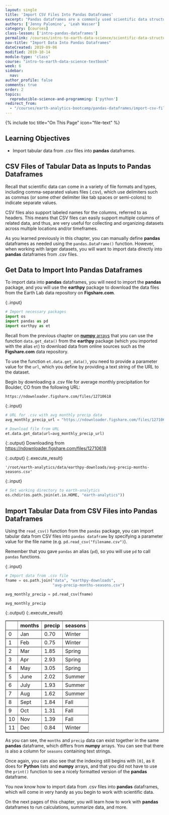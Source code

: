 ```yaml
---
layout: single
title: 'Import CSV Files Into Pandas Dataframes'
excerpt: "Pandas dataframes are a commonly used scientific data structure in Python that store tabular data using rows and columns with headers. Learn how to import text data from .csv files into numpy arrays."
authors: ['Jenny Palomino', 'Leah Wasser']
category: [courses]
class-lesson: ['intro-pandas-dataframes']
permalink: /courses/intro-to-earth-data-science/scientific-data-structures-python/pandas-dataframes/import-csv-files-pandas-dataframes/
nav-title: "Import Data Into Pandas Dataframes"
dateCreated: 2019-09-06
modified: 2019-10-14
module-type: 'class'
course: "intro-to-earth-data-science-textbook"
week: 6
sidebar:
  nav:
author_profile: false
comments: true
order: 2
topics:
  reproducible-science-and-programming: ['python']
redirect_from:
  - "/courses/earth-analytics-bootcamp/pandas-dataframes/import-csv-files-pandas-dataframes/"
---
```

{% include toc title="On This Page" icon="file-text" %}

<div class='notice--success' markdown="1">

## <i class="fa fa-graduation-cap" aria-hidden="true"></i> Learning Objectives

* Import tabular data from .csv files into **pandas** dataframes. 

</div>


## CSV Files of Tabular Data as Inputs to Pandas Dataframes 

Recall that scientific data can come in a variety of file formats and types, including comma-separated values files (.csv), which use delimiters such as commas (or some other delimiter like tab spaces or semi-colons) to indicate separate values. 

CSV files also support labeled names for the columns, referred to as headers. This means that CSV files can easily support multiple columns of related data, and thus, are very useful for collecting and organizing datasets across multiple locations and/or timeframes. 

As you learned previously in this chapter, you can manually define **pandas** dataframes as needed using the `pandas.DataFrame()` function. However, when working with larger datasets, you will want to import data directly into **pandas** dataframes from .csv files. 


## Get Data to Import Into Pandas Dataframes
  
To import data into **pandas** dataframes, you will need to import the **pandas** package, and you will use the **earthpy** package to download the data files from the Earth Lab data repository on **Figshare.com**. 

{:.input}
```python
# Import necessary packages
import os
import pandas as pd
import earthpy as et
```

Recall from the previous chapter on <a href="{{ site.url }}/courses/intro-to-earth-data-science/scientific-data-structures-python/numpy-arrays/">**numpy** arrays</a> that you can use the function `data.get_data()` from the **earthpy** package (which you imported with the alias `et`) to download data from online sources such as the **Figshare.com** data repository. 

To use the function `et.data.get_data()`, you need to provide a parameter value for the `url`, which you define by providing a text string of the URL to the dataset.

Begin by downloading a .csv file for average monthly precipitation for Boulder, CO from the following URL: 

`https://ndownloader.figshare.com/files/12710618`

{:.input}
```python
# URL for .csv with avg monthly precip data
avg_monthly_precip_url = "https://ndownloader.figshare.com/files/12710618"

# Download file from URL
et.data.get_data(url=avg_monthly_precip_url)
```

{:.output}
    Downloading from https://ndownloader.figshare.com/files/12710618



{:.output}
{:.execute_result}



    '/root/earth-analytics/data/earthpy-downloads/avg-precip-months-seasons.csv'





{:.input}
```python
# Set working directory to earth-analytics
os.chdir(os.path.join(et.io.HOME, "earth-analytics"))
```

## Import Tabular Data from CSV Files into Pandas Dataframes

Using the `read_csv()` function from the `pandas` package, you can import tabular data from CSV files into `pandas dataframe` by specifying a parameter value for the file name (e.g. `pd.read_csv("filename.csv")`). 

Remember that you gave `pandas` an alias (`pd`), so you will use `pd` to call `pandas` functions. 

{:.input}
```python
# Import data from .csv file
fname = os.path.join("data", "earthpy-downloads", 
                     "avg-precip-months-seasons.csv")

avg_monthly_precip = pd.read_csv(fname)

avg_monthly_precip
```

{:.output}
{:.execute_result}



<div>
<style scoped>
    .dataframe tbody tr th:only-of-type {
        vertical-align: middle;
    }

    .dataframe tbody tr th {
        vertical-align: top;
    }

    .dataframe thead th {
        text-align: right;
    }
</style>
<table border="1" class="dataframe">
  <thead>
    <tr style="text-align: right;">
      <th></th>
      <th>months</th>
      <th>precip</th>
      <th>seasons</th>
    </tr>
  </thead>
  <tbody>
    <tr>
      <td>0</td>
      <td>Jan</td>
      <td>0.70</td>
      <td>Winter</td>
    </tr>
    <tr>
      <td>1</td>
      <td>Feb</td>
      <td>0.75</td>
      <td>Winter</td>
    </tr>
    <tr>
      <td>2</td>
      <td>Mar</td>
      <td>1.85</td>
      <td>Spring</td>
    </tr>
    <tr>
      <td>3</td>
      <td>Apr</td>
      <td>2.93</td>
      <td>Spring</td>
    </tr>
    <tr>
      <td>4</td>
      <td>May</td>
      <td>3.05</td>
      <td>Spring</td>
    </tr>
    <tr>
      <td>5</td>
      <td>June</td>
      <td>2.02</td>
      <td>Summer</td>
    </tr>
    <tr>
      <td>6</td>
      <td>July</td>
      <td>1.93</td>
      <td>Summer</td>
    </tr>
    <tr>
      <td>7</td>
      <td>Aug</td>
      <td>1.62</td>
      <td>Summer</td>
    </tr>
    <tr>
      <td>8</td>
      <td>Sept</td>
      <td>1.84</td>
      <td>Fall</td>
    </tr>
    <tr>
      <td>9</td>
      <td>Oct</td>
      <td>1.31</td>
      <td>Fall</td>
    </tr>
    <tr>
      <td>10</td>
      <td>Nov</td>
      <td>1.39</td>
      <td>Fall</td>
    </tr>
    <tr>
      <td>11</td>
      <td>Dec</td>
      <td>0.84</td>
      <td>Winter</td>
    </tr>
  </tbody>
</table>
</div>





As you can see, the `months` and `precip` data can exist together in the same **pandas** dataframe, which differs from **numpy** arrays. You can see that there is also a column for `seasons` containing text strings. 

Once again, you can also see that the indexing still begins with `[0]`, as it does for **Python** lists and **numpy** arrays, and that you did not have to use the `print()` function to see a nicely formatted version of the **pandas** dataframe. 

You now know how to import data from .csv files into **pandas** dataframes, which will come in very handy as you begin to work with scientific data. 

On the next pages of this chapter, you will learn how to work with **pandas** dataframes to run calculations, summarize data, and more. 
